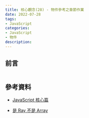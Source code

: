 ```yaml
---
title: 核心觀念(28) - 物件參考之章節作業
date: 2022-07-28
tags:
- JavaScript
categories:
- JavaScript
- 物件
description:
---
```


## 前言

```javascript

```

## 參考資料
- [JavaScript 核心篇](https://www.hexschool.com/courses/js-core.html)

- [是 Ray 不是 Array](https://israynotarray.com/javascript/20200829/48073682/)